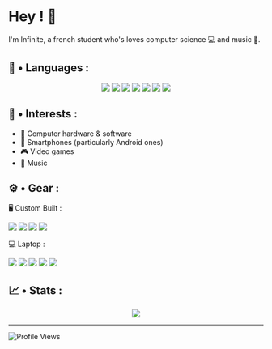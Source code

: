 # Hey ! 👋
I'm Infinite, a french student who's loves computer science 💻 and music 🎹.

## 🔧 • Languages :
<p align="center">
  <img src="https://img.shields.io/badge/Java-ED8B00?style=for-the-badge&logo=openjdk&logoColor=white"/>
  <img src="https://img.shields.io/badge/HTML5-E34F26?style=for-the-badge&logo=html5&logoColor=white"/>
  <img src="https://img.shields.io/badge/CSS3-1572B6?style=for-the-badge&logo=css3&logoColor=white"/>
  <img src="https://img.shields.io/badge/Python-FFD43B?style=for-the-badge&logo=python&logoColor=blue"/>
  <img src="https://img.shields.io/badge/LaTeX-47A141?style=for-the-badge&logo=LaTeX&logoColor=white"/>
  <img src="https://img.shields.io/badge/C-00599C?style=for-the-badge&logo=c&logoColor=white"/>
  <img src="https://img.shields.io/static/v1?style=for-the-badge&message=OCaml&color=EC6813&logo=OCaml&logoColor=FFFFFF&label="/>
</p>

## 🎨 • Interests :
- 💾 Computer hardware & software 
- 📱 Smartphones (particularly Android ones) 
- 🎮 Video games
- 🎼 Music

## ⚙️ • Gear :
🖥️ Custom Built :
<p>
  <img src="https://img.shields.io/badge/AMD%20Ryzen_5_2600-E4700D?style=for-the-badge&logo=amd&logoColor=white"/>
  <img src="https://img.shields.io/badge/NVIDIA-GTX1060-76B900?style=for-the-badge&logo=nvidia&logoColor=white"/>
  <img src="https://img.shields.io/badge/Windows_11-0078D6?style=for-the-badge&logo=windows&logoColor=white"/>
  <img src="https://img.shields.io/badge/Opera_GX-FF1B2D?style=for-the-badge&logo=Opera&logoColor=white"/>
</p>

💻 Laptop :
<p>
  <img src="https://img.shields.io/badge/Thinkpad%20P14s%20G2-E2231A?style=for-the-badge&logo=lenovo&logoColor=white"/>
  <img src="https://img.shields.io/badge/AMD%20Ryzen_7_5850U-E4700D?style=for-the-badge&logo=amd&logoColor=white"/>
  <img src="https://img.shields.io/badge/Arch_Linux-1793D1?style=for-the-badge&logo=arch-linux&logoColor=white"/>
  <img src="https://img.shields.io/badge/alacritty-F46D01?style=for-the-badge&logo=alacritty&logoColor=white"/>
  <img src="https://img.shields.io/badge/Firefox-FF7139?style=for-the-badge&logo=Firefox-Browser&logoColor=white"/>
</p>

## 📈 • Stats :
<p align="center">
  <img src="https://github-readme-stats.vercel.app/api?username=InfiniteX95&show_icons=true&theme=github_dark"/>
</p>

---
![Profile Views](https://komarev.com/ghpvc/?username=InfiniteX95&style=for-the-badge)
